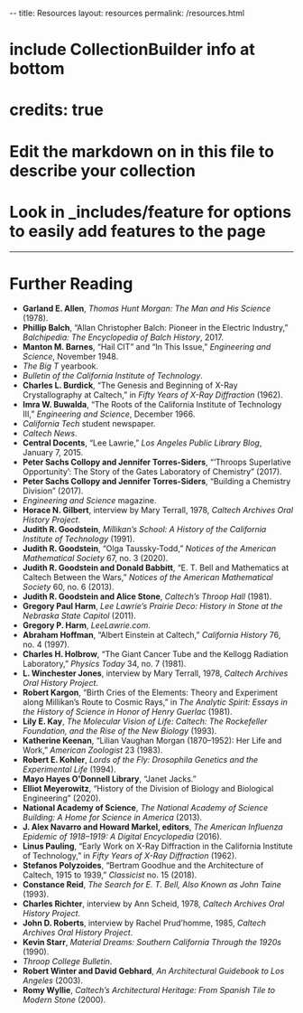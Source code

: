 --
title: Resources
layout: resources
permalink: /resources.html
# include CollectionBuilder info at bottom
# credits: true
# Edit the markdown on in this file to describe your collection
# Look in _includes/feature for options to easily add features to the page
---

<div class="container py-5">
    <h1 class="mb-4">Further Reading</h1>
    <ul class="list-unstyled">
      <li><strong>Garland E. Allen</strong>, <em>Thomas Hunt Morgan: The Man and His Science</em> (1978).</li>
      <li><strong>Phillip Balch</strong>, “Allan Christopher Balch: Pioneer in the Electric Industry,” <em>Balchipedia: The Encyclopedia of Balch History</em>, 2017.</li>
      <li><strong>Manton M. Barnes</strong>, “Hail CIT” and “In This Issue,” <em>Engineering and Science</em>, November 1948.</li>
      <li><em>The Big T</em> yearbook.</li>
      <li><em>Bulletin of the California Institute of Technology</em>.</li>
      <li><strong>Charles L. Burdick</strong>, “The Genesis and Beginning of X-Ray Crystallography at Caltech,” in <em>Fifty Years of X-Ray Diffraction</em> (1962).</li>
      <li><strong>Imra W. Buwalda</strong>, “The Roots of the California Institute of Technology III,” <em>Engineering and Science</em>, December 1966.</li>
      <li><em>California Tech</em> student newspaper.</li>
      <li><em>Caltech News</em>.</li>
      <li><strong>Central Docents</strong>, “Lee Lawrie,” <em>Los Angeles Public Library Blog</em>, January 7, 2015.</li>
      <li><strong>Peter Sachs Collopy and Jennifer Torres-Siders</strong>, “‘Throops Superlative Opportunity’: The Story of the Gates Laboratory of Chemistry” (2017).</li>
      <li><strong>Peter Sachs Collopy and Jennifer Torres-Siders</strong>, “Building a Chemistry Division” (2017).</li>
      <li><em>Engineering and Science</em> magazine.</li>
      <li><strong>Horace N. Gilbert</strong>, interview by Mary Terrall, 1978, <em>Caltech Archives Oral History Project</em>.</li>
      <li><strong>Judith R. Goodstein</strong>, <em>Millikan’s School: A History of the California Institute of Technology</em> (1991).</li>
      <li><strong>Judith R. Goodstein</strong>, “Olga Taussky-Todd,” <em>Notices of the American Mathematical Society</em> 67, no. 3 (2020).</li>
      <li><strong>Judith R. Goodstein and Donald Babbitt</strong>, “E. T. Bell and Mathematics at Caltech Between the Wars,” <em>Notices of the American Mathematical Society</em> 60, no. 6 (2013).</li>
      <li><strong>Judith R. Goodstein and Alice Stone</strong>, <em>Caltech’s Throop Hall</em> (1981).</li>
      <li><strong>Gregory Paul Harm</strong>, <em>Lee Lawrie’s Prairie Deco: History in Stone at the Nebraska State Capitol</em> (2011).</li>
      <li><strong>Gregory P. Harm</strong>, <em>LeeLawrie.com</em>.</li>
      <li><strong>Abraham Hoffman</strong>, “Albert Einstein at Caltech,” <em>California History</em> 76, no. 4 (1997).</li>
      <li><strong>Charles H. Holbrow</strong>, “The Giant Cancer Tube and the Kellogg Radiation Laboratory,” <em>Physics Today</em> 34, no. 7 (1981).</li>
      <li><strong>L. Winchester Jones</strong>, interview by Mary Terrall, 1978, <em>Caltech Archives Oral History Project</em>.</li>
      <li><strong>Robert Kargon</strong>, “Birth Cries of the Elements: Theory and Experiment along Millikan’s Route to Cosmic Rays,” in <em>The Analytic Spirit: Essays in the History of Science in Honor of Henry Guerlac</em> (1981).</li>
      <li><strong>Lily E. Kay</strong>, <em>The Molecular Vision of Life: Caltech: The Rockefeller Foundation, and the Rise of the New Biology</em> (1993).</li>
      <li><strong>Katherine Keenan</strong>, “Lilian Vaughan Morgan (1870–1952): Her Life and Work,” <em>American Zoologist</em> 23 (1983).</li>
      <li><strong>Robert E. Kohler</strong>, <em>Lords of the Fly: Drosophila Genetics and the Experimental Life</em> (1994).</li>
      <li><strong>Mayo Hayes O'Donnell Library</strong>, “Janet Jacks.”</li>
      <li><strong>Elliot Meyerowitz</strong>, “History of the Division of Biology and Biological Engineering” (2020).</li>
      <li><strong>National Academy of Science</strong>, <em>The National Academy of Science Building: A Home for Science in America</em> (2013).</li>
      <li><strong>J. Alex Navarro and Howard Markel, editors</strong>, <em>The American Influenza Epidemic of 1918–1919: A Digital Encyclopedia</em> (2016).</li>
      <li><strong>Linus Pauling</strong>, “Early Work on X-Ray Diffraction in the California Institute of Technology,” in <em>Fifty Years of X-Ray Diffraction</em> (1962).</li>
      <li><strong>Stefanos Polyzoides</strong>, “Bertram Goodhue and the Architecture of Caltech, 1915 to 1939,” <em>Classicist</em> no. 15 (2018).</li>
      <li><strong>Constance Reid</strong>, <em>The Search for E. T. Bell, Also Known as John Taine</em> (1993).</li>
      <li><strong>Charles Richter</strong>, interview by Ann Scheid, 1978, <em>Caltech Archives Oral History Project</em>.</li>
      <li><strong>John D. Roberts</strong>, interview by Rachel Prud’homme, 1985, <em>Caltech Archives Oral History Project</em>.</li>
      <li><strong>Kevin Starr</strong>, <em>Material Dreams: Southern California Through the 1920s</em> (1990).</li>
      <li><em>Throop College Bulletin</em>.</li>
      <li><strong>Robert Winter and David Gebhard</strong>, <em>An Architectural Guidebook to Los Angeles</em> (2003).</li>
      <li><strong>Romy Wyllie</strong>, <em>Caltech’s Architectural Heritage: From Spanish Tile to Modern Stone</em> (2000).</li>
    </ul>
  </div>
